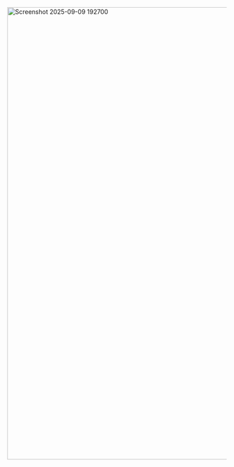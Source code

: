 <img width="638" height="1040" alt="Screenshot 2025-09-09 192700" src="https://github.com/user-attachments/assets/4647ef64-a683-4dc6-878b-f3715fb3e161" />

